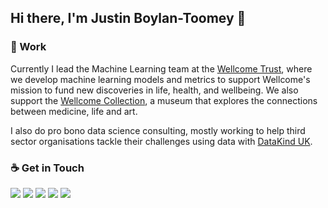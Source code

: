 ## Hi there, I'm Justin Boylan-Toomey 👋

### 🏢 Work
Currently I lead the Machine Learning team at the [Wellcome Trust](https://wellcome.org/), where we develop machine learning models and metrics to support Wellcome's mission to fund new discoveries in life, health, and wellbeing. We also support the [Wellcome Collection](https://wellcomecollection.org/), a museum that explores the connections between medicine, life and art.

I also do pro bono data science consulting, mostly working to help third sector organisations tackle their challenges using data with [DataKind UK](https://datakind.org.uk/).

### ☕ Get in Touch
[![](https://img.shields.io/badge/Website-purple?style=flat-square)](https://jboylantoomey.com)
[![](https://img.shields.io/badge/BlueSky-1DA1F2?style=flat-square&logo=twitter&logoColor=white)](https://bsky.app/profile/neocognitron.bsky.social)
[![](https://img.shields.io/badge/Medium-f5f5f5?style=flat-square&logo=medium&logoColor=12100E)](https://medium.com/@justinboylantoomey)
[![](https://img.shields.io/badge/LinkedIn-0077B5?style=flat-square&logo=linkedin&logoColor=white)](https://www.linkedin.com/in/jboylantoomey/)
[![](https://img.shields.io/badge/Kaggle-20BEFF?style=flat-square&logo=kaggle&logoColor=white)](https://www.kaggle.com/justinbt)  
